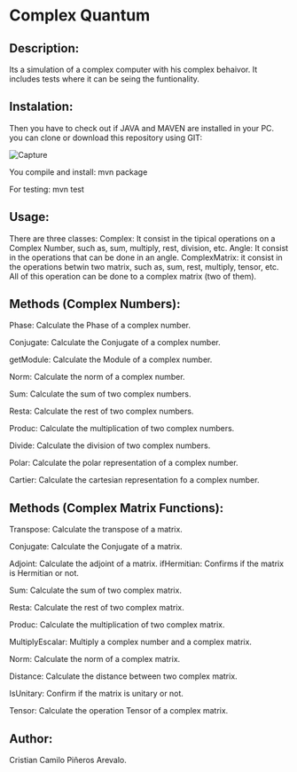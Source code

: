 # Complex Quantum

## Description:

   Its a simulation of a complex computer with his complex behaivor. It includes tests where it can be seing the funtionality.

## Instalation:

   Then you have to check out if JAVA and MAVEN are installed in your PC. you can clone or download this repository using GIT:
  
   ![Capture](https://user-images.githubusercontent.com/53835484/64199947-174b6280-ce51-11e9-83ec-5fb7ce18778e.PNG)
   
   You compile and install: mvn package
   
   For testing: mvn test
## Usage:

   There are three classes:
   Complex: It consist in the tipical operations on a Complex Number, such as, sum, multiply, rest, division, etc.
   Angle: It consist in the operations that can be done in an angle.
   ComplexMatrix: it consist in the operations betwin two matrix, such as, sum, rest, multiply, tensor, etc. All of this operation can 
   be done to a complex matrix (two of them).
   
## Methods (Complex Numbers):

   Phase:
   Calculate the Phase of a complex number.
   
   Conjugate:
   Calculate the Conjugate of a complex number.
   
   getModule:
   Calculate the Module of a complex number.
   
   Norm:
   Calculate the norm of a complex number.
   
   Sum:
   Calculate the sum of two complex numbers.
   
   Resta:
   Calculate the rest of two complex numbers.
   
   Produc:
   Calculate the multiplication of two complex numbers.
   
   Divide:
   Calculate the division of two complex numbers.
   
   Polar:
   Calculate the polar representation of a complex number.
   
   Cartier:
   Calculate the cartesian representation fo a complex number.
   
  
## Methods (Complex Matrix Functions):
   Transpose:
   Calculate the transpose of a matrix.
   
   Conjugate:
   Calculate the Conjugate of a matrix.
   
   Adjoint:
   Calculate the adjoint of a matrix.
   ifHermitian:
   Confirms if the matrix is Hermitian or not.
   
   Sum:
   Calculate the sum of two complex matrix.
   
   Resta:
   Calculate the rest of two complex matrix.
   
   Produc:
   Calculate the multiplication of two complex matrix.
   
   MultiplyEscalar:
   Multiply a complex number and a complex matrix.
   
   Norm:
   Calculate the norm of a complex matrix.
   
   Distance:
   Calculate the distance between two complex matrix.
   
   IsUnitary:
   Confirm if the matrix is unitary or not.
   
   Tensor:
   Calculate the operation Tensor of a complex matrix.
   
   
   
   
## Author:

   Cristian Camilo Piñeros Arevalo.
   
   
